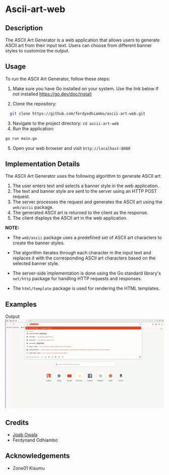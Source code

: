 # Ascii-art-web

## Description
The ASCII Art Generator is a web application that allows users to generate ASCII art from their input text. Users can choose from different banner styles to customize the output.


## Usage
To run the ASCII Art Generator, follow these steps:

1. Make sure you have Go installed on your system. Use the link  below if not installed https://go.dev/doc/install

2. Clone the repository: 
```bash
  git clone https://github.com/ferdyodhiambo/ascii-art-web.git
```
3. Navigate to the project directory: 
  `cd ascii-art-web`
4. Run the application: 
```bash
go run main.go
```
5. Open your web browser and visit 
`http://localhost:8080`

## Implementation Details
The ASCII Art Generator uses the following algorithm to generate ASCII art:

1. The user enters text and selects a banner style in the web application.
2. The text and banner style are sent to the server using an HTTP POST request.
3. The server processes the request and generates the ASCII art using the `web/ascii` package.
4. The generated ASCII art is returned to the client as the response.
5. The client displays the ASCII art in the web application.


**NOTE:**

- The `web/ascii` package uses a predefined set of ASCII art characters to create the banner styles. 
- The algorithm iterates through each character in the input text and replaces it with the corresponding ASCII art characters based on the selected banner style.

- The server-side implementation is done using the Go standard library's `net/http` package for handling HTTP requests and responses. 
- The `html/template` package is used for rendering the HTML templates.

## Examples
Output
![Demo](./assets/ascii-art-web.gif)

## Credits

- [Joab Owala](https://github.com/joabowala)
- Ferdynand Odhiambo

## Acknowledgements

- Zone01 Kisumu